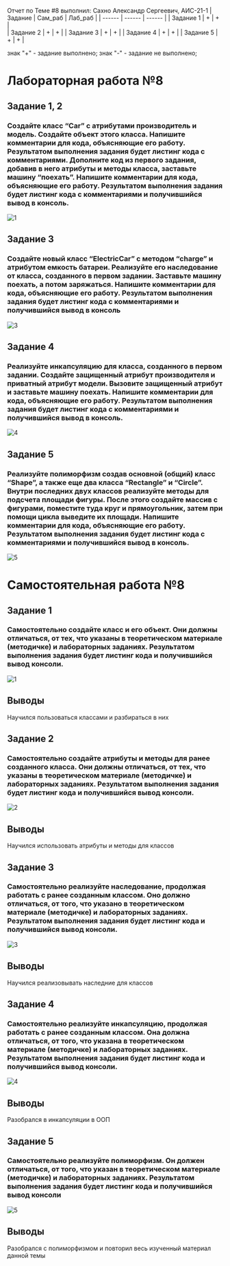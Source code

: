 Отчет по Теме #8 выполнил:
Сахно Александр Сергеевич, АИС-21-1
| Задание | Сам_раб | Лаб_раб | 
| ------ | ------ | ------ | 
| Задание 1 | + | + |  
| Задание 2 | + | + | 
| Задание 3 | + | + | 
| Задание 4 | + | + | 
| Задание 5 | + | + |

знак "+" - задание выполнено; знак "-" - задание не выполнено;

# Лабораторная работа №8
## Задание 1, 2
### Создайте класс “Car” с атрибутами производитель и модель. Создайте объект этого класса. Напишите комментарии для кода, объясняющие его работу. Результатом выполнения задания будет листинг кода с комментариями. Дополните код из первого задания, добавив в него атрибуты и методы класса, заставьте машину “поехать”. Напишите комментарии для кода, объясняющие его работу. Результатом выполнения задания будет листинг кода с комментариями и получившийся вывод в консоль. 
![1](https://github.com/Alexsergh/Engineering/assets/134552389/1078f2f1-06eb-4117-b872-b3c6ba0a6434)

## Задание 3
### Создайте новый класс “ElectricCar” с методом “charge” и атрибутом емкость батареи. Реализуйте его наследование от класса, созданного в первом задании. Заставьте машину поехать, а потом заряжаться. Напишите комментарии для кода, объясняющие его работу. Результатом выполнения задания будет листинг кода с комментариями и получившийся вывод в консоль
![3](https://github.com/Alexsergh/Engineering/assets/134552389/96ffad85-312a-4c91-af99-8b48231b15e6)

## Задание 4
### Реализуйте инкапсуляцию для класса, созданного в первом задании. Создайте защищенный атрибут производителя и приватный атрибут модели. Вызовите защищенный атрибут и заставьте машину поехать. Напишите комментарии для кода, объясняющие его работу. Результатом выполнения задания будет листинг кода с комментариями и получившийся вывод в консоль.
![4](https://github.com/Alexsergh/Engineering/assets/134552389/44ef45b0-ecb0-4380-aa8f-0bc371f8bef2)

## Задание 5
### Реализуйте полиморфизм создав основной (общий) класс “Shape”, а также еще два класса “Rectangle” и “Circle”. Внутри последних двух классов реализуйте методы для подсчета площади фигуры. После этого создайте массив с фигурами, поместите туда круг и прямоугольник, затем при помощи цикла выведите их площади. Напишите комментарии для кода, объясняющие его работу. Результатом выполнения задания будет листинг кода с комментариями и получившийся вывод в консоль.
![5](https://github.com/Alexsergh/Engineering/assets/134552389/b6e3f082-8af9-47a8-87f4-28cd39fb1a06)


# Самостоятельная работа №8
## Задание 1
### Самостоятельно создайте класс и его объект. Они должны отличаться, от тех, что указаны в теоретическом материале (методичке) и лабораторных заданиях. Результатом выполнения задания будет листинг кода и получившийся вывод консоли.
![1](https://github.com/Alexsergh/Engineering/assets/134552389/dfd513d9-2cf6-454f-aafc-ac2a303129d8)
## Выводы
Научился пользоваться классами и разбираться в них

## Задание 2
### Самостоятельно создайте атрибуты и методы для ранее созданного класса. Они должны отличаться, от тех, что указаны в теоретическом материале (методичке) и лабораторных заданиях. Результатом выполнения задания будет листинг кода и получившийся вывод консоли.
![2](https://github.com/Alexsergh/Engineering/assets/134552389/f62520dd-280b-488e-baad-ff3c15310990)
## Выводы
Научился использовать атрибуты и методы для классов

## Задание 3
### Самостоятельно реализуйте наследование, продолжая работать с ранее созданным классом. Оно должно отличаться, от того, что указано в теоретическом материале (методичке) и лабораторных заданиях. Результатом выполнения задания будет листинг кода и получившийся вывод консоли.
![3](https://github.com/Alexsergh/Engineering/assets/134552389/b4bf60f9-808b-4c5c-8a8f-98acc03f015d)
## Выводы
Научился реализовывать наследние для классов

## Задание 4
### Самостоятельно реализуйте инкапсуляцию, продолжая работать с ранее созданным классом. Она должна отличаться, от того, что указана в теоретическом материале (методичке) и лабораторных заданиях. Результатом выполнения задания будет листинг кода и получившийся вывод консоли.
![4](https://github.com/Alexsergh/Engineering/assets/134552389/c4d617dd-d2fc-403f-a4da-79d730fe48f7)
## Выводы
Разобрался в инкапсуляции в ООП

## Задание 5
### Самостоятельно реализуйте полиморфизм. Он должен отличаться, от того, что указан в теоретическом материале (методичке) и лабораторных заданиях. Результатом выполнения задания будет листинг кода и получившийся вывод консоли
![5](https://github.com/Alexsergh/Engineering/assets/134552389/87b76088-a2ea-4b63-a7ee-8ca9f3c4978f)
## Выводы
Разобрался с полиморфизмом и повторил весь изученный материал данной темы












